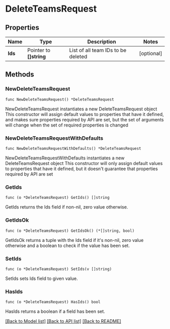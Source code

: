 # DeleteTeamsRequest

## Properties

Name | Type | Description | Notes
------------ | ------------- | ------------- | -------------
**Ids** | Pointer to **[]string** | List of all team IDs to be deleted | [optional] 

## Methods

### NewDeleteTeamsRequest

`func NewDeleteTeamsRequest() *DeleteTeamsRequest`

NewDeleteTeamsRequest instantiates a new DeleteTeamsRequest object
This constructor will assign default values to properties that have it defined,
and makes sure properties required by API are set, but the set of arguments
will change when the set of required properties is changed

### NewDeleteTeamsRequestWithDefaults

`func NewDeleteTeamsRequestWithDefaults() *DeleteTeamsRequest`

NewDeleteTeamsRequestWithDefaults instantiates a new DeleteTeamsRequest object
This constructor will only assign default values to properties that have it defined,
but it doesn't guarantee that properties required by API are set

### GetIds

`func (o *DeleteTeamsRequest) GetIds() []string`

GetIds returns the Ids field if non-nil, zero value otherwise.

### GetIdsOk

`func (o *DeleteTeamsRequest) GetIdsOk() (*[]string, bool)`

GetIdsOk returns a tuple with the Ids field if it's non-nil, zero value otherwise
and a boolean to check if the value has been set.

### SetIds

`func (o *DeleteTeamsRequest) SetIds(v []string)`

SetIds sets Ids field to given value.

### HasIds

`func (o *DeleteTeamsRequest) HasIds() bool`

HasIds returns a boolean if a field has been set.


[[Back to Model list]](../README.md#documentation-for-models) [[Back to API list]](../README.md#documentation-for-api-endpoints) [[Back to README]](../README.md)


